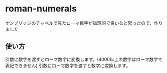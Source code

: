 # roman-numerals
ケンブリッジのチャペルで見たローマ数字が論理的で良いなと思ったので、作りました

## 使い方
引数に数字を渡すとローマ数字に変換します。(4000以上の数字はローマ数字で表記できません)
引数にローマ数字を渡すと数字に変換します。